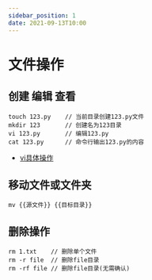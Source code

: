 ```yaml
---
sidebar_position: 1
date: 2021-09-13T10:00
---
```


# 文件操作

## 创建 编辑 查看
```
touch 123.py    // 当前目录创建123.py文件
mkdir 123       // 创建名为123目录
vi 123.py       // 编辑123.py
cat 123.py      // 命令行输出123.py的内容
```
- [vi具体操作](https://www.runoob.com/linux/linux-vim.html)
## 移动文件或文件夹
```
mv {{源文件}} {{目标目录}}
```

## 删除操作

```
rm 1.txt    // 删除单个文件
rm -r file  // 删除file目录
rm -rf file // 删除file目录(无需确认)
```